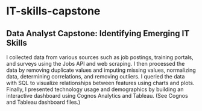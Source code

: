 # IT-skills-capstone
## Data Analyst Capstone: Identifying Emerging IT Skills
I collected data from various sources such as job postings, training portals, and surveys using the Jobs API and web scraping. 
I then processed the data by removing duplicate values and imputing missing values, normalizing data, determining correlations, and removing outliers.
I queried the data with SQL to visualize relationships between features using charts and plots.
Finally, I presented technology usage and demographics by building an interactive dashboard using Cognos Analytics and Tableau. (See Cognos and Tableau dashboard files.)
